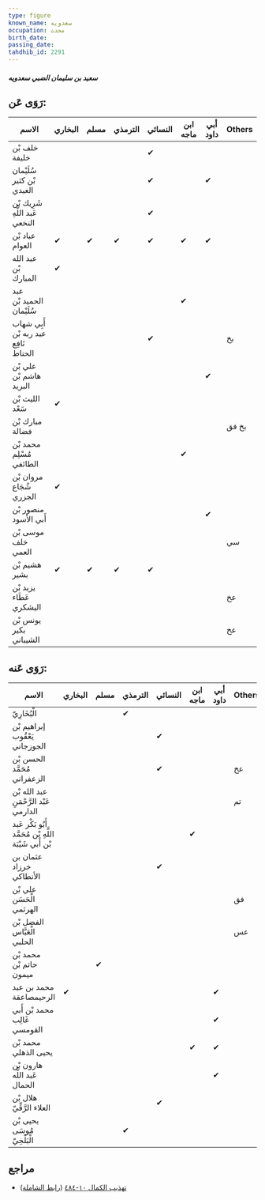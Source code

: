 ```yaml
---
type: figure
known_name: سعدويه
occupation: محدث
birth_date:
passing_date:
tahdhib_id: 2291
---
```

##### سعيد بن سليمان الضبي سعدويه

## رَوَى عَن:
| الاسم                                | البخاري | مسلم | الترمذي | النسائي | ابن ماجه | أبي داود | Others |
| ------------------------------------ | ------- | ---- | ------- | ------- | -------- | -------- | ------ |
| خلف بْن خليفة                        |         |      |         | ✔       |          |          |        |
| سُلَيْمان بْن كثير العبدي            |         |      |         | ✔       |          | ✔        |        |
| شَرِيك بْن عَبد اللَّهِ النخعي       |         |      |         | ✔       |          |          |        |
| عباد بْن العوام                      | ✔       | ✔    | ✔       | ✔       | ✔        | ✔        |        |
| عبد الله بْن المبارك                 | ✔       |      |         |         |          |          |        |
| عبد الحميد بْن سُلَيْمان             |         |      |         |         | ✔        |          |        |
| أَبِي شهاب عبد ربه بْن نَافِع الحناط |         |      |         | ✔       |          |          | بخ     |
| علي بْن هاشم بْن البريد              |         |      |         |         |          | ✔        |        |
| الليث بْن سَعْد                      | ✔       |      |         |         |          |          |        |
| مبارك بْن فضالة                      |         |      |         |         |          |          | بخ فق  |
| محمد بْن مُسْلِم الطائفي             |         |      |         |         | ✔        |          |        |
| مروان بْن شُجَاع الجزري              | ✔       |      |         |         |          |          |        |
| منصور بْن أَبي الأسود                |         |      |         |         |          | ✔        |        |
| موسى بْن خلف العمي                   |         |      |         |         |          |          | سي     |
| هشيم بْن بشير                        | ✔       | ✔    | ✔       | ✔       |          |          |        |
| يزيد بْن عَطَاء اليشكري              |         |      |         |         |          |          | عخ     |
| يونس بْن بكير الشيباني               |         |      |         |         |          |          | عخ     |
## رَوَى عَنه:
| الاسم                                                  | البخاري | مسلم | الترمذي | النسائي | ابن ماجه | أبي داود | Others |
| ------------------------------------------------------ | ------- | ---- | ------- | ------- | -------- | -------- | ------ |
| الْبُخَارِيّ                                           |         |      | ✔       |         |          |          |        |
| إبراهيم بْن يَعْقُوب الجوزجاني                         |         |      |         | ✔       |          |          |        |
| الحسن بْن مُحَمَّد الزعفراني                           |         |      |         | ✔       |          |          | عخ     |
| عبد الله بْن عَبْد الرَّحْمَنِ الدارمي                 |         |      |         |         |          |          | تم     |
| أَبُو بَكْر عَبد اللَّهِ بْن مُحَمَّد بْن أَبي شَيْبَة |         |      |         |         | ✔        |          |        |
| عثمان بن خرزاد الأنطاكي                                |         |      |         | ✔       |          |          |        |
| علي بْن الْحَسَن الهرثمي                               |         |      |         |         |          |          | فق     |
| الفضل بْن الْعَبَّاس الحلبي                            |         |      |         |         |          |          | عس     |
| محمد بْن حاتم بْن ميمون                                |         | ✔    |         |         |          |          |        |
| محمد بن عبد الرحيمصاعقة                                | ✔       |      |         |         |          | ✔        |        |
| محمد بْن أَبي غَالِب القومسي                           |         |      |         |         |          | ✔        |        |
| محمد بْن يحيى الذهلي                                   |         |      |         |         | ✔        | ✔        |        |
| هارون بْن عَبد اللَّه الحمال                           |         |      |         |         |          | ✔        |        |
| هلال بْن العلاء الرَّقِّيّ                             |         |      |         | ✔       |          |          |        |
| يحيى بْن مُوسَى الْبَلْخِيّ                            |         |      | ✔       |         |          |          |        |
## مراجع
- [تهذيب الكمال ١٠-٤٨٤](obsidian://open?vault=Tahdhib-al-Kamal&file=Figures/٢٢٩١-سعيد%20بن%20سليمان%20الضبي%20سعدويه) ([رابط الشاملة](https://shamela.ws/book/3722/5256))